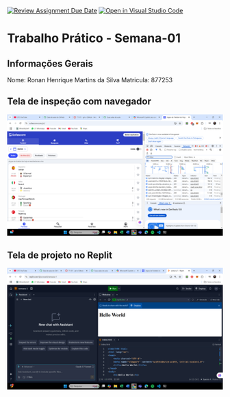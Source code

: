 [![Review Assignment Due Date](https://classroom.github.com/assets/deadline-readme-button-22041afd0340ce965d47ae6ef1cefeee28c7c493a6346c4f15d667ab976d596c.svg)](https://classroom.github.com/a/Ue6hVgM5)
[![Open in Visual Studio Code](https://classroom.github.com/assets/open-in-vscode-2e0aaae1b6195c2367325f4f02e2d04e9abb55f0b24a779b69b11b9e10269abc.svg)](https://classroom.github.com/online_ide?assignment_repo_id=18287495&assignment_repo_type=AssignmentRepo)

# Trabalho Prático - Semana-01

## Informações Gerais

Nome: Ronan Henrique Martins da Silva
Matricula: 877253

## Tela de inspeção com navegador

![Inspeção de Conexão](/imagens/captura1.png)

## Tela de projeto no Replit

![Inspeção de Conexão](/imagens/captura2.png)
